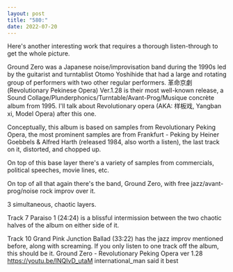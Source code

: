 ```yaml
---
layout: post
title: "580:"
date: 2022-07-20
---
```


Here's another interesting work that requires a thorough listen-through to get the whole picture.

Ground Zero was a Japanese noise/improvisation band during the 1990s led by the guitarist and turntablist Otomo Yoshihide that had a large and rotating group of performers with two other regular performers. 革命京劇 (Revolutionary Pekinese Opera) Ver.1.28 is their most well-known release, a Sound Collage/Plunderphonics/Turntable/Avant-Prog/Musique concrète album from 1995. I'll talk about Revolutionary opera (AKA: 样板戏, Yangban xi, Model Opera) after this one.

Conceptually, this album is based on samples from Revolutionary Peking Opera, the most prominent samples are from Frankfurt - Peking by Heiner Goebbels & Alfred Harth (released 1984, also worth a listen), the last track on it, distorted, and chopped up. 

On top of this base layer there's a variety of samples from commercials, political speeches, movie lines, etc.

On top of all that again there's the band, Ground Zero, with free jazz/avant-prog/noise rock improv over it. 

3 simultaneous, chaotic layers.

Track 7 Paraiso 1 (24:24) is a blissful intermission between the two chaotic halves of the album on either side of it. 

Track 10 Grand Pink Junction Ballad (33:22) has the jazz improv mentioned before, along with screaming. If you only listen to one track off the album, this should be it. 
 Ground Zero - Revolutionary Peking Opera ver 1.28
https://youtu.be/INQIvD_utaM
international_man said it best
